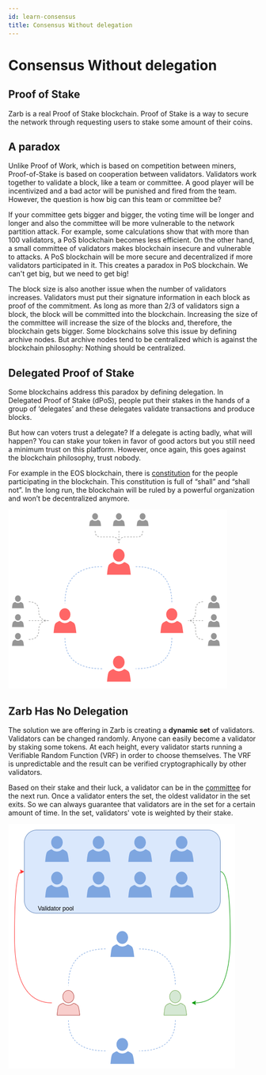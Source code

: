 ```yaml
---
id: learn-consensus
title: Consensus Without delegation
---
```


# Consensus Without delegation

## Proof of Stake

Zarb is a real Proof of Stake blockchain. Proof of Stake is a way to secure the network through 
requesting users to stake some amount of their coins.

## A paradox

Unlike Proof of Work, which is based on competition between miners, Proof-of-Stake is based on 
cooperation between validators. Validators work together to validate a block, like a team or 
committee. A good player will be incentivized and a bad actor will be punished and fired from the 
team. However, the question is how big can this team or committee be?

If your committee gets bigger and bigger, the voting time will be longer and longer and also the
committee will be more vulnerable to the network partition attack. For example, some calculations show
that with more than 100 validators, a PoS blockchain becomes less efficient. On the other hand, a small
committee of validators makes blockchain insecure and vulnerable to attacks. A PoS blockchain will
be more secure and decentralized if more validators participated in it. This creates a paradox in 
PoS blockchain. We can't get big, but we need to get big!

The block size is also another issue when the number of validators increases. Validators must put 
their signature information in each block as proof of the commitment. As long as more than 2/3 of
validators sign a block, the block will be committed into the blockchain. Increasing the size of the 
committee will increase the size of the blocks and, therefore, the blockchain gets bigger. Some blockchains
solve this issue by defining archive nodes. But archive nodes tend to be centralized which is 
against the blockchain philosophy: Nothing should be centralized.

## Delegated Proof of Stake

Some blockchains address this paradox by defining delegation. In Delegated Proof of Stake (dPoS), 
people put their stakes in the hands of a group of ‘delegates’ and these delegates validate 
transactions and produce blocks.

But how can voters trust a delegate? If a delegate is acting badly, what will happen? You can stake
your token in favor of good actors but you still need a minimum trust on this platform. However, once
again, this goes against the blockchain philosophy, trust nobody.

For example in the EOS blockchain, there is
[constitution](https://github.com/EOSIO/eos/blob/5068823fbc8a8f7d29733309c0496438c339f7dc/constitution.md)
for the people participating in the blockchain. This constitution is full of “shall” and “shall not”. 
In the long run, the blockchain will be ruled by a powerful organization and won’t be decentralized anymore.


![Delegated Proof of Stake](../assets/images/delegated_proof_of_stake.png)

## Zarb Has No Delegation

The solution we are offering in Zarb is creating a **dynamic set** of validators. Validators can be 
changed randomly. Anyone can easily become a validator by staking some tokens. At each height, every 
validator starts running a Verifiable Random Function (VRF) in order to choose themselves. The
VRF is unpredictable and the result can be verified cryptographically by other validators.

Based on their stake and their luck, a validator can be in the [committee](./learn-committee) for 
the next run. Once a validator enters the set, the oldest validator in the set exits. So we can
always guarantee that validators are in the set for a certain amount of time. In the set, 
validators' vote is weighted by their stake.

![Zarb Proof of Stake](../assets/images/zarb_validator_pool.png)
